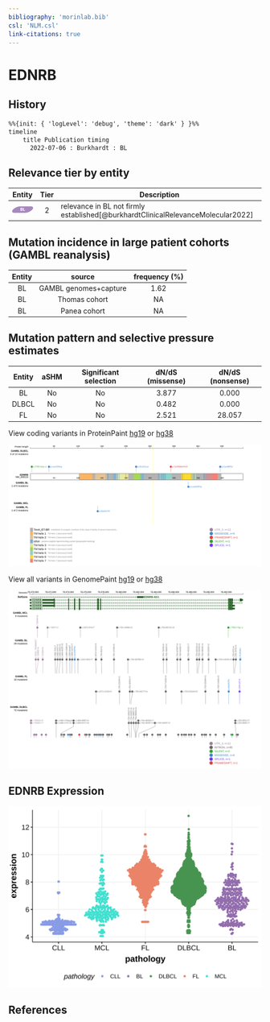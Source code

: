 ```yaml
---
bibliography: 'morinlab.bib'
csl: 'NLM.csl'
link-citations: true
---
```

# EDNRB

## History

```mermaid
%%{init: { 'logLevel': 'debug', 'theme': 'dark' } }%%
timeline
    title Publication timing
      2022-07-06 : Burkhardt : BL
```

## Relevance tier by entity

|Entity|Tier|Description                           |
|:------:|:----:|--------------------------------------|
|![BL](images/icons/BL_tier2.png)    |2   |relevance in BL not firmly established[@burkhardtClinicalRelevanceMolecular2022]|

## Mutation incidence in large patient cohorts (GAMBL reanalysis)

|Entity|source               |frequency (%)|
|:------:|:---------------------:|:-------------:|
|BL    |GAMBL genomes+capture|1.62         |
|BL    |Thomas cohort        |  NA         |
|BL    |Panea cohort         |  NA         |

## Mutation pattern and selective pressure estimates

|Entity|aSHM|Significant selection|dN/dS (missense)|dN/dS (nonsense)|
|:------:|:----:|:---------------------:|:----------------:|:----------------:|
|BL    |No  |No                   |3.877           | 0.000          |
|DLBCL |No  |No                   |0.482           | 0.000          |
|FL    |No  |No                   |2.521           |28.057          |




View coding variants in ProteinPaint [hg19](https://morinlab.github.io/LLMPP/GAMBL/EDNRB_protein.html)  or [hg38](https://morinlab.github.io/LLMPP/GAMBL/EDNRB_protein_hg38.html)

![](images/proteinpaint/EDNRB_NM_000115.svg)

View all variants in GenomePaint [hg19](https://morinlab.github.io/LLMPP/GAMBL/EDNRB.html)  or [hg38](https://morinlab.github.io/LLMPP/GAMBL/EDNRB_hg38.html)

![](images/proteinpaint/EDNRB.svg)

## EDNRB Expression
![](images/gene_expression/EDNRB_by_pathology.svg)
<!-- ORIGIN: burkhardtClinicalRelevanceMolecular2022b -->
<!-- BL: burkhardtClinicalRelevanceMolecular2022b -->

## References

